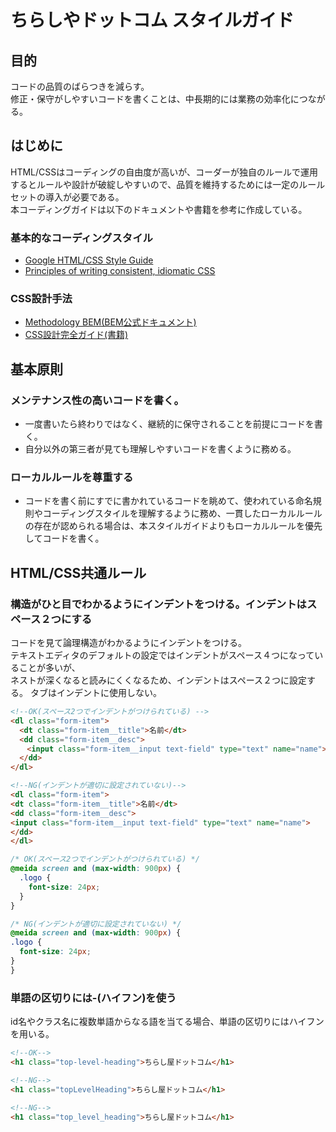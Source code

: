 # ちらしやドットコム スタイルガイド

## 目的
コードの品質のばらつきを減らす。<br>
修正・保守がしやすいコードを書くことは、中長期的には業務の効率化につながる。

## はじめに
HTML/CSSはコーディングの自由度が高いが、コーダーが独自のルールで運用するとルールや設計が破綻しやすいので、品質を維持するためには一定のルールセットの導入が必要である。<br>
本コーディングガイドは以下のドキュメントや書籍を参考に作成している。

### 基本的なコーディングスタイル
- [Google HTML/CSS Style Guide](https://google.github.io/styleguide/htmlcssguide.html)
- [Principles of writing consistent, idiomatic CSS](https://github.com/necolas/idiomatic-css)

### CSS設計手法
- [Methodology BEM(BEM公式ドキュメント)](https://en.bem.info/methodology/quick-start/)
- [CSS設計完全ガイド(書籍)](https://gihyo.jp/book/2020/978-4-297-11173-1)

## 基本原則
### メンテナンス性の高いコードを書く。
- 一度書いたら終わりではなく、継続的に保守されることを前提にコードを書く。
- 自分以外の第三者が見ても理解しやすいコードを書くように務める。

### ローカルルールを尊重する
- コードを書く前にすでに書かれているコードを眺めて、使われている命名規則やコーディングスタイルを理解するように務め、一貫したローカルルールの存在が認められる場合は、本スタイルガイドよりもローカルルールを優先してコードを書く。

## HTML/CSS共通ルール

### 構造がひと目でわかるようにインデントをつける。インデントはスペース２つにする
コードを見て論理構造がわかるようにインデントをつける。<br>
テキストエディタのデフォルトの設定ではインデントがスペース４つになっていることが多いが、  
ネストが深くなると読みにくくなるため、インデントはスペース２つに設定する。
タブはインデントに使用しない。

```html
<!--OK(スペース2つでインデントがつけられている) -->
<dl class="form-item">
  <dt class="form-item__title">名前</dt>
  <dd class="form-item__desc">
　  <input class="form-item__input text-field" type="text" name="name">
  </dd>
</dl>

<!--NG(インデントが適切に設定されていない)-->
<dl class="form-item">
<dt class="form-item__title">名前</dt>
<dd class="form-item__desc">
<input class="form-item__input text-field" type="text" name="name">
</dd>
</dl>
```
```css
/* OK(スペース2つでインデントがつけられている) */
@meida screen and (max-width: 900px) {
  .logo {
    font-size: 24px;
  }
}

/* NG(インデントが適切に設定されていない) */ 
@meida screen and (max-width: 900px) {
.logo {
  font-size: 24px;
}
}
```
### 単語の区切りには-(ハイフン)を使う
id名やクラス名に複数単語からなる語を当てる場合、単語の区切りにはハイフンを用いる。
```html
<!--OK-->
<h1 class="top-level-heading">ちらし屋ドットコム</h1>

<!--NG-->
<h1 class="topLevelHeading">ちらし屋ドットコム</h1>

<!--NG-->
<h1 class="top_level_heading">ちらし屋ドットコム</h1>
```